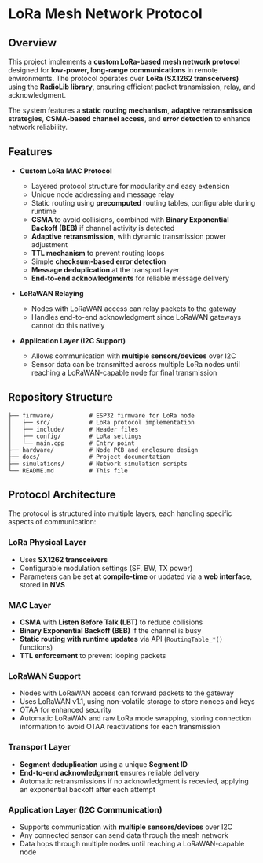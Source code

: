 # LoRa Mesh Network Protocol

## Overview
This project implements a **custom LoRa-based mesh network protocol** designed for **low-power, long-range communications** in remote environments. The protocol operates over **LoRa (SX1262 transceivers)** using the **RadioLib library**, ensuring efficient packet transmission, relay, and acknowledgment.

The system features a **static routing mechanism**, **adaptive retransmission strategies**, **CSMA-based channel access**, and **error detection** to enhance network reliability.

## Features
- **Custom LoRa MAC Protocol**
  - Layered protocol structure for modularity and easy extension
  - Unique node addressing and message relay
  - Static routing using **precomputed** routing tables, configurable during runtime
  - **CSMA** to avoid collisions, combined with **Binary Exponential Backoff (BEB)** if channel activity is detected
  - **Adaptive retransmission**, with dynamic transmission power adjustment
  - **TTL mechanism** to prevent routing loops
  - Simple **checksum-based error detection**
  - **Message deduplication** at the transport layer
  - **End-to-end acknowledgments** for reliable message delivery
  
- **LoRaWAN Relaying**
  - Nodes with LoRaWAN access can relay packets to the gateway
  - Handles end-to-end acknowledgment since LoRaWAN gateways cannot do this natively
  
- **Application Layer (I2C Support)**
  - Allows communication with **multiple sensors/devices** over I2C
  - Sensor data can be transmitted across multiple LoRa nodes until reaching a LoRaWAN-capable node for final transmission

## Repository Structure
```
├── firmware/          # ESP32 firmware for LoRa node
│   ├── src/           # LoRa protocol implementation
│   ├── include/       # Header files
│   ├── config/        # LoRa settings
│   └── main.cpp       # Entry point
├── hardware/          # Node PCB and enclosure design
├── docs/              # Project documentation
├── simulations/       # Network simulation scripts
└── README.md          # This file
```

## Protocol Architecture
The protocol is structured into multiple layers, each handling specific aspects of communication:

### LoRa Physical Layer
- Uses **SX1262 transceivers**
- Configurable modulation settings (SF, BW, TX power)
- Parameters can be set **at compile-time** or updated via a **web interface**, stored in **NVS**

### MAC Layer
- **CSMA** with **Listen Before Talk (LBT)** to reduce collisions
- **Binary Exponential Backoff (BEB)** if the channel is busy
- **Static routing with runtime updates** via API (`RoutingTable_*()` functions)
- **TTL enforcement** to prevent looping packets

### LoRaWAN Support
- Nodes with LoRaWAN access can forward packets to the gateway
- Uses LoRaWAN v1.1, using non-volatile storage to store nonces and keys
- OTAA for enhanced security
- Automatic LoRaWAN and raw LoRa mode swapping, storing connection information to avoid OTAA reactivations for each transmission 

### Transport Layer
- **Segment deduplication** using a unique **Segment ID**
- **End-to-end acknowledgment** ensures reliable delivery
- Automatic retransmissions if no acknowledgment is recevied, applying an exponential backoff after each attempt

### Application Layer (I2C Communication)
- Supports communication with **multiple sensors/devices** over I2C
- Any connected sensor can send data through the mesh network
- Data hops through multiple nodes until reaching a LoRaWAN-capable node

<!-- ## Installation
### Prerequisites
- **ESP32-S3** development board
- **SX1262 LoRa transceiver**
- **PlatformIO** for firmware development
- **RadioLib** library for LoRa communication

### Installation
1. Clone the repository:
   ```sh
   git clone https://github.com/pfs26/TFG
   ```
2. Install dependencies:
   ```sh
   platformio run
   ```
3. Flash the firmware:
   ```sh
   platformio run --target upload
   ```

## API
The protocol provides APIs for:
- **Routing Table Management** (`RoutingTable_addRoute(dst, nexthop)`, etc.)
- **Transmission & Acknowledgment Handling**
- **I2C Sensor Integration**

## Testing
Currently tested using:
- **ESP32-S3 nodes**
- **Real-world LoRa communication tests**
- **Packet loss & network performance monitoring**

## Future Improvements
- Implement **multi-packet segmentation** for large data transfers
- Enhance **dynamic routing strategies**
- Improve **security & encryption** for LoRa transmissions
 -->
